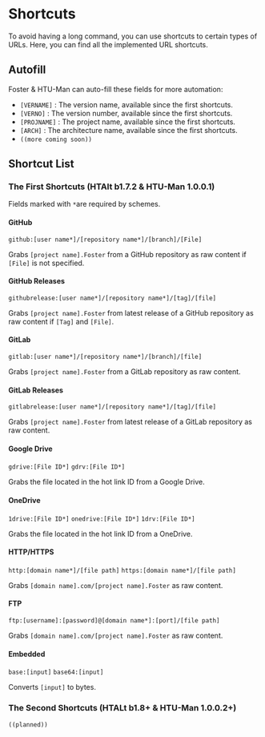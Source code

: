 ﻿# Shortcuts

To avoid having a long command, you can use shortcuts to certain types of URLs.
Here, you can find all the implemented URL shortcuts.

## Autofill

Foster & HTU-Man can auto-fill these fields for more automation:

- `[VERNAME]` : The version name, available since the first shortcuts.
- `[VERNO]` : The version number, available since the first shortcuts.
- `[PROJNAME]` : The project name, available since the first shortcuts.
- `[ARCH]` : The architecture name, available since the first shortcuts.
- `((more coming soon))`

## Shortcut List

### The First Shortcuts (HTAlt b1.7.2 & HTU-Man 1.0.0.1)

Fields marked with `*`are required by schemes.

#### GitHub

`github:[user name*]/[repository name*]/[branch]/[File]`

Grabs `[project name].Foster` from a GitHub repository as raw content if `[File]` is not specified.

#### GitHub Releases

`githubrelease:[user name*]/[repository name*]/[tag]/[file]`

Grabs `[project name].Foster` from latest release of a GitHub repository as raw content if `[Tag]` and `[File]`.

#### GitLab

`gitlab:[user name*]/[repository name*]/[branch]/[file]`

Grabs `[project name].Foster` from a GitLab repository as raw content.

#### GitLab Releases

`gitlabrelease:[user name*]/[repository name*]/[tag]/[file]`

Grabs `[project name].Foster` from latest release of a GitLab repository as raw content.

#### Google Drive

`gdrive:[File ID*]`
`gdrv:[File ID*]`

Grabs the file located in the hot link ID from a Google Drive.


#### OneDrive

`1drive:[File ID*]`
`onedrive:[File ID*]`
`1drv:[File ID*]`

Grabs the file located in the hot link ID from a OneDrive.

#### HTTP/HTTPS

`http:[domain name*]/[file path]`
`https:[domain name*]/[file path]`

Grabs `[domain name].com/[project name].Foster` as raw content.

#### FTP

`ftp:[username]:[password]@[domain name*]:[port]/[file path]`

Grabs `[domain name].com/[project name].Foster` as raw content.

#### Embedded

`base:[input]`
`base64:[input]`

Converts `[input]` to bytes.

### The Second Shortcuts (HTALt b1.8+ & HTU-Man 1.0.0.2+)

`((planned))`
